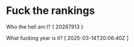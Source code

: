 # Fuck the rankings

Who the hell am I?
{ 20287913 }

What fucking year is it?
[ 2025-03-14T20:06:40Z ]
